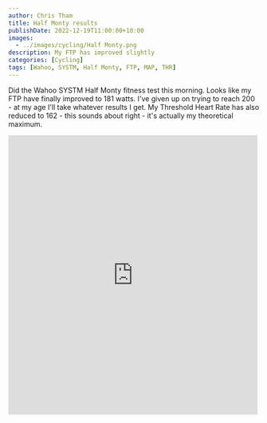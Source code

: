 ```yaml
---
author: Chris Tham
title: Half Monty results
publishDate: 2022-12-19T11:00:00+10:00
images:
  - ../images/cycling/Half Monty.png
description: My FTP has improved slightly
categories: [Cycling]
tags: [Wahoo, SYSTM, Half Monty, FTP, MAP, THR]
---
```


Did the Wahoo SYSTM Half Monty fitness test this morning. Looks like my FTP have finally improved to 181 watts. I've given up on trying to reach 200 - at my age I'll take whatever results I get. My Threshold Heart Rate has also reduced to 162 - this sounds about right - it's actually my theoretical maximum.

<iframe src="https://www.facebook.com/plugins/post.php?href=https%3A%2F%2Fwww.facebook.com%2Fchris1.tham%2Fposts%2Fpfbid02qEk5uSdmsUHnH53xWkA7keyp9xtT35jy8j8vBMR77f55bHhGmJ5bQw2sxhsWQCazl&show_text=true&width=500" width="500" height="561" style="border:none;overflow:hidden" scrolling="no" frameborder="0" allowfullscreen="true" allow="autoplay; clipboard-write; encrypted-media; picture-in-picture; web-share"></iframe>
